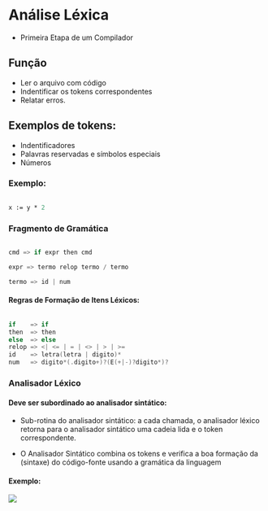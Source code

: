 # Análise Léxica

- Primeira Etapa de um Compilador

## Função

- Ler o arquivo com código 
- Indentificar os tokens correspondentes
- Relatar erros.

## Exemplos de tokens:

- Indentificadores
- Palavras reservadas e símbolos especiais
- Números


### Exemplo:

```pascal

x := y * 2

```

### Fragmento de Gramática

```c

cmd => if expr then cmd

expr => termo relop termo / termo

termo => id | num
```

#### Regras de Formação de Itens Léxicos:

```c

if    => if
then  => then
else  => else
relop => <| <= | = | <> | > | >=
id    => letra(letra | digito)*
num   => digito*(.digito+)?(E(+|-)?digito*)?

```

### Analisador Léxico 

#### Deve ser subordinado ao analisador sintático:

- Sub-rotina do analisador sintático: a cada chamada, o analisador léxico retorna para o analisador sintático uma cadeia lida e o token correspondente.

- O Analisador Sintático combina os tokens e verifica a boa formação da (sintaxe) do código-fonte  usando a gramática da linguagem

#### Exemplo:

<img src="https://github.com/GabrielLuizSF/Compiladores/blob/main/example/png/Analisador_L%C3%A9xico.drawio.png"></img>





